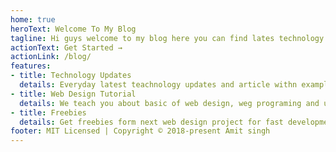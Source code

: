 ```yaml
---
home: true
heroText: Welcome To My Blog
tagline: Hi guys welcome to my blog here you can find lates technology tutorial and all about the basic web design.
actionText: Get Started →
actionLink: /blog/
features:
- title: Technology Updates
  details: Everyday latest teachnology updates and article withn example.
- title: Web Design Tutorial
  details: We teach you about basic of web design, weg programing and ui design with latest tools.
- title: Freebies
  details: Get freebies form next web design project for fast development.
footer: MIT Licensed | Copyright © 2018-present Amit singh
---
```



